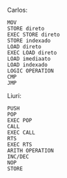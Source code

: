 Carlos:

	MOV 
	STORE direto
	EXEC STORE direto
	STORE indexado
	LOAD direto 
	EXEC LOAD direto 
	LOAD imediaato
	LOAD indexado
	LOGIC OPERATION
	CMP
	JMP

Liuri:

	PUSH
	POP
	EXEC POP
	CALL
	EXEC CALL 
	RTS
	EXEC RTS 
	ARITH OPERATION
	INC/DEC
	NOP
	STORE
